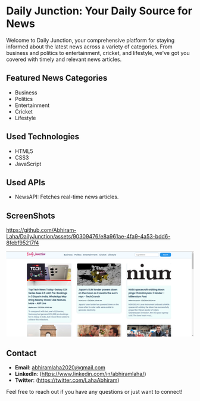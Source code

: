 ## <h1>Daily Junction: Your Daily Source for News</h1>


<p>Welcome to Daily Junction, your comprehensive platform for staying informed about the latest news across a variety of categories. From business and politics to entertainment, cricket, and lifestyle, we've got you covered with timely and relevant news articles.</p>

## Featured News Categories
<ul>
  <li>Business</li>
  <li>Politics</li>
  <li>Entertainment</li>
  <li>Cricket</li>
  <li>Lifestyle</li>
</ul>


## Used Technologies
<ul>
  <li>HTML5</li>
  <li>CSS3</li>
  <li>JavaScript</li>
</ul>

## Used APIs
<ul>
   <li>NewsAPI: Fetches real-time news articles.</li>
</ul>

## ScreenShots 


https://github.com/Abhiram-Laha/DailyJunction/assets/90309476/e8a961ae-4fa9-4a53-bdd6-8febf95217f4

<img src = "./assets/home.png" alt="Sample Image">

## Contact

- **Email**: abhiramlaha2020@gmail.com
- **LinkedIn**: (https://www.linkedin.com/in/abhiramlaha/)
- **Twitter**: (https://twitter.com/LahaAbhiram)

Feel free to reach out if you have any questions or just want to connect!

